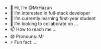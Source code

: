 - 👋 Hi, I’m @MrHazun
- 👀 I’m interested in full-stack developer
- 🌱 I’m currently learning first-year student
- 💞️ I’m looking to collaborate on ...
- 📫 How to reach me ...
- 😄 Pronouns: Mr
- ⚡ Fun fact: ...

<!---
MrHazun/MrHazun is a ✨ special ✨ repository because its `README.md` (this file) appears on your GitHub profile.
You can click the Preview link to take a look at your changes.
--->

